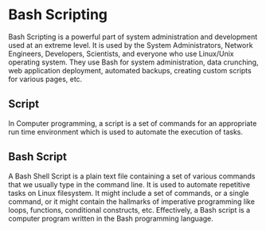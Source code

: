 # Bash Scripting

Bash Scripting is a powerful part of system administration and development used at an extreme level. It is used by the System Administrators, Network Engineers, Developers, Scientists, and everyone who use Linux/Unix operating system. They use Bash for system administration, data crunching, web application deployment, automated backups, creating custom scripts for various pages, etc.

## Script

In Computer programming, a script is a set of commands for an appropriate run time environment which is used to automate the execution of tasks.

## Bash Script

A Bash Shell Script is a plain text file containing a set of various commands that we usually type in the command line. It is used to automate repetitive tasks on Linux filesystem. It might include a set of commands, or a single command, or it might contain the hallmarks of imperative programming like loops, functions, conditional constructs, etc. Effectively, a Bash script is a computer program written in the Bash programming language.
